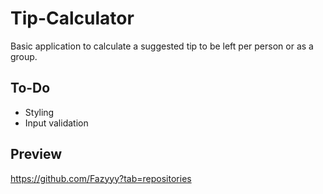 # Tip-Calculator

Basic application to calculate a suggested tip to be left per person or as a group.

## To-Do

- Styling
- Input validation

## Preview

https://github.com/Fazyyy?tab=repositories